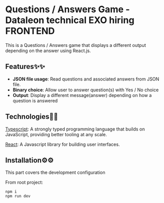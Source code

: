 # Questions / Answers Game - Dataleon technical EXO hiring FRONTEND

This is a Questions / Answers game that displays a different output depending on the answer using React.js.

## Features✨✨
- **JSON file usage**: Read questions and associated answers from JSON file.
- **Binary choice**: Allow user to answer question(s) with Yes / No choice
- **Output**: Display a different message(answer) depending on how a question is answered

## Technologies🤖🤖

[Typescript](https://www.typescriptlang.org/): A strongly typed programming language that builds on JavaScript, providing better tooling at any scale.


[React](https://react.dev/): A Javascript library for building user interfaces.

## Installation⚙️⚙️

This part covers the development configuration


From root project:

```
npm i
npm run dev
```